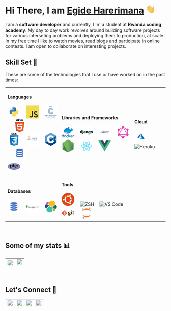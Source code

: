 <h1>Hi There, I am <a  href="https://egide.netlify.app/">Egide Harerimana</a> <img  src="https://raw.githubusercontent.com/ABSphreak/ABSphreak/master/gifs/Hi.gif" width="30px"></h1>

I am a **software developer** and currently, I 'm a student at **Rwanda coding academy**. My day to day work revolves around building software projects for various interseting problems and deploying them to production, at scale. In my free time I like to watch movies, read blogs and participate in online contests. I am open to collaborate on interesting projects.

## Skill Set :muscle:

These are some of the technologies that I use or have worked on in the past times:

<table>
  <tbody>
    <tr>
      <td>
        <h4>Languages</h4>
        <img title="Python" alt="Python" width="40px" src="https://raw.githubusercontent.com/github/explore/master/topics/python/python.png" />&emsp;
        <img alt="JS" title="JavaScript" width="40px" src="https://raw.githubusercontent.com/github/explore/master/topics/javascript/javascript.png">&emsp;
        <img title="C" alt="C" width="40px" src="https://raw.githubusercontent.com/github/explore/master/topics/c/c.png">&emsp;
        <img title="HTML" alt="HTML" width="40px" src="https://raw.githubusercontent.com/github/explore/master/topics/html/html.png"><br/>
        <img title="CSS" alt="CSS" width="40px" src="https://raw.githubusercontent.com/github/explore/master/topics/css/css.png">&emsp;
        <img title="Java" alt="Java" width="40px" src="https://raw.githubusercontent.com/github/explore/master/topics/java/java.png">&emsp;
        <img title="C++" alt="C++" width="40px" src="https://raw.githubusercontent.com/github/explore/master/topics/cpp/cpp.png">&emsp;
        <img title="SQL" alt="SQL" width="40px" src="https://raw.githubusercontent.com/github/explore/master/topics/sql/sql.png"><br/>
        <img title="PHP" alt="PHP" width="40px" src="https://raw.githubusercontent.com/github/explore/master/topics/php/php.png">
      </td>
      <td>
        <h4>Libraries and Frameworks</h4>
        <img title="Docker" alt="Docker" width="40px" src="https://raw.githubusercontent.com/github/explore/master/topics/docker/docker.png">&emsp;
        <img title="Django" alt="Django" width="40px" src="https://raw.githubusercontent.com/github/explore/master/topics/django/django.png">&emsp;
        <img title="jQuery" alt="jQuery" width="40px" src="https://raw.githubusercontent.com/github/explore/master/topics/jquery/jquery.png">&emsp;
        <img title="GrahpQL" alt="GraphQL" width="40px" src="https://raw.githubusercontent.com/github/explore/master/topics/graphql/graphql.png"><br/>
        <img title="NodeJS" alt="NodeJs" width="40px" src="https://raw.githubusercontent.com/github/explore/master/topics/nodejs/nodejs.png">&emsp;
        <img title="ReactJS" alt="ReactJS" width="40px" src="https://raw.githubusercontent.com/github/explore/master/topics/react/react.png">&emsp;
        <img title="VueJS" alt="VueJS" width="40px" src="https://raw.githubusercontent.com/github/explore/master/topics/vue/vue.png">
      </td>
      <td>
        <h4>Cloud</h4>
        <img title="Azure" alt="Azure" width="40px" src="https://raw.githubusercontent.com/github/explore/master/topics/azure/azure.png">&emsp;
        <img title="Heroku" alt="Heroku" width="40px" src="https://img.icons8.com/color/48/000000/heroku.png">
      </td>
    </tr>
    <tr>
      <td>
        <h4>Databases</h4>
        <img title="SQL" alt="SQL" width="40px" src="https://raw.githubusercontent.com/github/explore/master/topics/sql/sql.png">&emsp;
        <img title="MongoDB" alt="MongoDB" width="40px" src="https://raw.githubusercontent.com/github/explore/master/topics/mongodb/mongodb.png">&emsp;
        <img title="ElasticSearch" alt="ElasticSearch" width="40px" src="https://raw.githubusercontent.com/github/explore/master/topics/elasticsearch/elasticsearch.png">
      </td>
      <td>
        <h4>Tools</h4>
        <img title="Ubuntu" alt="Ubuntu" width="40px" src="https://raw.githubusercontent.com/github/explore/master/topics/ubuntu/ubuntu.png">&emsp;
        <img title="ZSH" alt="ZSH" width="40px" src="https://s3.amazonaws.com/ohmyzsh/oh-my-zsh-logo.png">&emsp;
        <img title="VS Code" alt="VS Code" width="40px" src="https://img.icons8.com/fluent/48/000000/visual-studio-code-2019.png">&emsp;
        <img title="git" alt="git" width="40px" src="https://raw.githubusercontent.com/github/explore/master/topics/git/git.png">&emsp;
        <img title="Jupyter Notebook" alt="Jupyter" width="40px" src="https://raw.githubusercontent.com/github/explore/master/topics/jupyter-notebook/jupyter-notebook.png">
      </td>
    </tr>
  </tbody>
</table>
<br>

## Some of my stats :bar_chart:
<img align="center" src="https://github-readme-stats.vercel.app/api/top-langs/?username=degide&theme=light"/>|<img src="https://github-readme-stats.vercel.app/api?username=degide&count_private=true&show_icons=true&include_all_commits=true&show_icons=true&theme=light">
|--|--|

<br>

## Let's Connect :handshake:

<a href="https://https://www.linkedin.com/in/harerimana-egide-8b0826181/"><img src="https://cdn2.iconfinder.com/data/icons/social-media-2285/512/1_Linkedin_unofficial_colored_svg-128.png" width="40"></a>|<a href="https://twitter.com/egide08087224"><img src="https://cdn2.iconfinder.com/data/icons/social-media-2285/512/1_Twitter3_colored_svg-128.png" width="40"></a>|<a href="https://www.facebook.com/harerimana.egide.731"><img src="https://cdn1.iconfinder.com/data/icons/social-media-2285/512/Colored_Facebook3_svg-128.png" width="40"></a>|<a href="mailto:egideharerimana085@gmail.com"><img src="https://image.flaticon.com/icons/svg/281/281769.svg" width="40"></a>
|--|--|--|--|

<!--### Here is a random meme for you, to make your day better
(*PS: Refresh the page to see a new meme* :wink: )
<a href="https://github.com/techytushar/random-memer"><img src='https://random-memer.herokuapp.com/' title="Meme" alt="Please refresh the page if the meme doesn't show up." height="400"></a>-->
